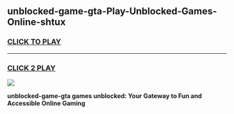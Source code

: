 
## unblocked-game-gta-Play-Unblocked-Games-Online-shtux
<h3>
<a href="https://premium76.site?title=unblocked-game-gta&ref=25A">CLICK TO PLAY</a></h3>
<hr>

<h3>
<a href="https://premium76.site?title=unblocked-game-gta&ref=25A">CLICK 2 PLAY</a>
  
</h3>

<a href="https://premium76.site?title=unblocked-game-gta&ref=25A"><img src="https://clearcache.store/games.png"></a>


**unblocked-game-gta games unblocked: Your Gateway to Fun and Accessible Online Gaming**
